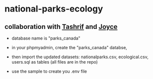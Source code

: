 # national-parks-ecology
## collaboration with [Tashrif](https://github.com/Ramdao) and [Joyce](https://github.com/wanchanlin)


* database name is "parks_canada"

* in your phpmyadmin, create the "parks_canada" databse,

* then import the updated datasets: nationalparks.csv, ecological.csv, users.sql as tables (all files are in the repo)

* use the sample to create you .env file

